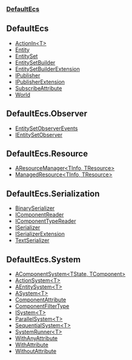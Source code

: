 ### [DefaultEcs](./DefaultEcs.md 'DefaultEcs')
<a name='DefaultEcs'></a>
## DefaultEcs
- [ActionIn&lt;T&gt;](./DefaultEcs-ActionIn-T-.md 'DefaultEcs.ActionIn&lt;T&gt;')
- [Entity](./DefaultEcs-Entity.md 'DefaultEcs.Entity')
- [EntitySet](./DefaultEcs-EntitySet.md 'DefaultEcs.EntitySet')
- [EntitySetBuilder](./DefaultEcs-EntitySetBuilder.md 'DefaultEcs.EntitySetBuilder')
- [EntitySetBuilderExtension](./DefaultEcs-EntitySetBuilderExtension.md 'DefaultEcs.EntitySetBuilderExtension')
- [IPublisher](./DefaultEcs-IPublisher.md 'DefaultEcs.IPublisher')
- [IPublisherExtension](./DefaultEcs-IPublisherExtension.md 'DefaultEcs.IPublisherExtension')
- [SubscribeAttribute](./DefaultEcs-SubscribeAttribute.md 'DefaultEcs.SubscribeAttribute')
- [World](./DefaultEcs-World.md 'DefaultEcs.World')
<a name='DefaultEcs-Observer'></a>
## DefaultEcs.Observer
- [EntitySetObserverEvents](./DefaultEcs-Observer-EntitySetObserverEvents.md 'DefaultEcs.Observer.EntitySetObserverEvents')
- [IEntitySetObserver](./DefaultEcs-Observer-IEntitySetObserver.md 'DefaultEcs.Observer.IEntitySetObserver')
<a name='DefaultEcs-Resource'></a>
## DefaultEcs.Resource
- [AResourceManager&lt;TInfo, TResource&gt;](./DefaultEcs-Resource-AResourceManager-TInfo-_TResource-.md 'DefaultEcs.Resource.AResourceManager&lt;TInfo, TResource&gt;')
- [ManagedResource&lt;TInfo, TResource&gt;](./DefaultEcs-Resource-ManagedResource-TInfo-_TResource-.md 'DefaultEcs.Resource.ManagedResource&lt;TInfo, TResource&gt;')
<a name='DefaultEcs-Serialization'></a>
## DefaultEcs.Serialization
- [BinarySerializer](./DefaultEcs-Serialization-BinarySerializer.md 'DefaultEcs.Serialization.BinarySerializer')
- [IComponentReader](./DefaultEcs-Serialization-IComponentReader.md 'DefaultEcs.Serialization.IComponentReader')
- [IComponentTypeReader](./DefaultEcs-Serialization-IComponentTypeReader.md 'DefaultEcs.Serialization.IComponentTypeReader')
- [ISerializer](./DefaultEcs-Serialization-ISerializer.md 'DefaultEcs.Serialization.ISerializer')
- [ISerializerExtension](./DefaultEcs-Serialization-ISerializerExtension.md 'DefaultEcs.Serialization.ISerializerExtension')
- [TextSerializer](./DefaultEcs-Serialization-TextSerializer.md 'DefaultEcs.Serialization.TextSerializer')
<a name='DefaultEcs-System'></a>
## DefaultEcs.System
- [AComponentSystem&lt;TState, TComponent&gt;](./DefaultEcs-System-AComponentSystem-TState-_TComponent-.md 'DefaultEcs.System.AComponentSystem&lt;TState, TComponent&gt;')
- [ActionSystem&lt;T&gt;](./DefaultEcs-System-ActionSystem-T-.md 'DefaultEcs.System.ActionSystem&lt;T&gt;')
- [AEntitySystem&lt;T&gt;](./DefaultEcs-System-AEntitySystem-T-.md 'DefaultEcs.System.AEntitySystem&lt;T&gt;')
- [ASystem&lt;T&gt;](./DefaultEcs-System-ASystem-T-.md 'DefaultEcs.System.ASystem&lt;T&gt;')
- [ComponentAttribute](./DefaultEcs-System-ComponentAttribute.md 'DefaultEcs.System.ComponentAttribute')
- [ComponentFilterType](./DefaultEcs-System-ComponentFilterType.md 'DefaultEcs.System.ComponentFilterType')
- [ISystem&lt;T&gt;](./DefaultEcs-System-ISystem-T-.md 'DefaultEcs.System.ISystem&lt;T&gt;')
- [ParallelSystem&lt;T&gt;](./DefaultEcs-System-ParallelSystem-T-.md 'DefaultEcs.System.ParallelSystem&lt;T&gt;')
- [SequentialSystem&lt;T&gt;](./DefaultEcs-System-SequentialSystem-T-.md 'DefaultEcs.System.SequentialSystem&lt;T&gt;')
- [SystemRunner&lt;T&gt;](./DefaultEcs-System-SystemRunner-T-.md 'DefaultEcs.System.SystemRunner&lt;T&gt;')
- [WithAnyAttribute](./DefaultEcs-System-WithAnyAttribute.md 'DefaultEcs.System.WithAnyAttribute')
- [WithAttribute](./DefaultEcs-System-WithAttribute.md 'DefaultEcs.System.WithAttribute')
- [WithoutAttribute](./DefaultEcs-System-WithoutAttribute.md 'DefaultEcs.System.WithoutAttribute')
